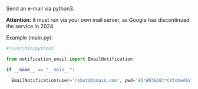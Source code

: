 Send an e-mail via python3.

**Attention:** it must run via your own mail server, as Google has discontinued the service in 2024.


Example (main.py):
```python
#!/usr/bin/python3

from notification_email import EmailNotification

if __name__ == "__main__":

  EmailNotification(user='robot@domain.com', pwd='95*#D3&bBt*CVtdmwASVj@YvZu', smtp=['mail.domain.com', 25], receivers=['maxmustermann@gmail.com'], subject='Test E-Mail', body='E-Mail sent successfully.').send()
